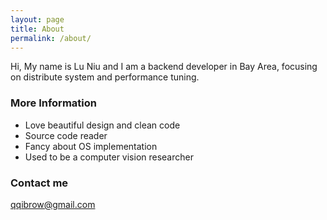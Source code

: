 ```yaml
---
layout: page
title: About
permalink: /about/
---
```


Hi, My name is Lu Niu and I am a backend developer in Bay Area, focusing on distribute system and performance tuning.

### More Information

* Love beautiful design and clean code
* Source code reader
* Fancy about OS implementation
* Used to be a computer vision researcher

### Contact me

[qqibrow@gmail.com](mailto:qqibrow@gmail.com)
